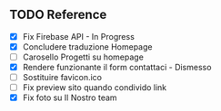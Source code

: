 ## TODO Reference

* [x] Fix Firebase API - In Progress
* [x] Concludere traduzione Homepage
* [ ] Carosello Progetti su homepage
* [x] Rendere funzionante il form contattaci - Dismesso
* [ ] Sostituire favicon.ico
* [ ] Fix preview sito quando condivido link
* [x] Fix foto su Il Nostro team
